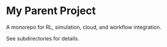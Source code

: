 # My Parent Project

A monorepo for RL, simulation, cloud, and workflow integration.

See subdirectories for details.
